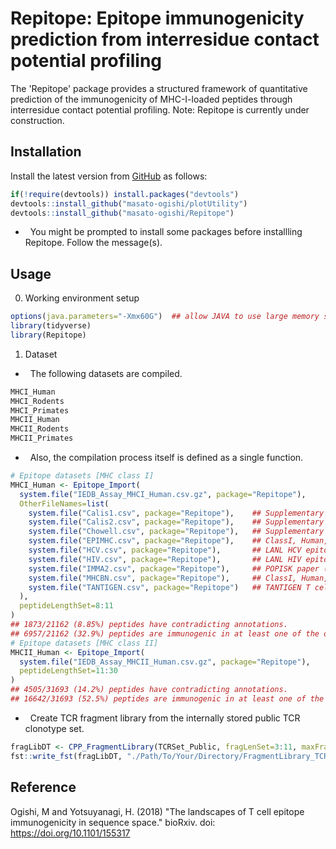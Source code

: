 Repitope: Epitope immunogenicity prediction from interresidue contact potential profiling
===============================================

The 'Repitope' package provides a structured framework of quantitative prediction of the immunogenicity of MHC-I-loaded peptides through interresidue contact potential profiling.
Note: Repitope is currently under construction.

Installation
------------------------
Install the latest version from [GitHub](https://github.com/masato-ogishi/Repitope) as follows:
``` r
if(!require(devtools)) install.packages("devtools")
devtools::install_github("masato-ogishi/plotUtility")
devtools::install_github("masato-ogishi/Repitope")
```
-   You might be prompted to install some packages before installling Repitope. Follow the message(s).

Usage
------------------
0. Working environment setup
``` r
options(java.parameters="-Xmx60G")  ## allow JAVA to use large memory space
library(tidyverse)
library(Repitope)
```
1. Dataset
-   The following datasets are compiled.
``` r
MHCI_Human
MHCI_Rodents
MHCI_Primates
MHCII_Human
MHCII_Rodents
MHCII_Primates
```
-   Also, the compilation process itself is defined as a single function.
``` r
# Epitope datasets [MHC class I]
MHCI_Human <- Epitope_Import(
  system.file("IEDB_Assay_MHCI_Human.csv.gz", package="Repitope"),
  OtherFileNames=list(
    system.file("Calis1.csv", package="Repitope"),    ## Supplementary dataset from Calis et al., 2013.
    system.file("Calis2.csv", package="Repitope"),    ## Supplementary dataset from Calis et al., 2013.
    system.file("Chowell.csv", package="Repitope"),   ## Supplementary dataset from Chowell et al., 2015.
    system.file("EPIMHC.csv", package="Repitope"),    ## ClassI, Human, Annotated with T-cell activity
    system.file("HCV.csv", package="Repitope"),       ## LANL HCV epitope dataset.
    system.file("HIV.csv", package="Repitope"),       ## LANL HIV epitope dataset. ("best-defined")
    system.file("IMMA2.csv", package="Repitope"),     ## POPISK paper (Tung et al., 2011.), http://140.113.239.45/POPISK/download.php
    system.file("MHCBN.csv", package="Repitope"),     ## ClassI, Human, Annotated with T-cell activity
    system.file("TANTIGEN.csv", package="Repitope")   ## TANTIGEN T cell epitope dataset; entries annotated by in vitro or in vivo experiments are retained (but not MS experiments)
  ),
  peptideLengthSet=8:11
)
## 1873/21162 (8.85%) peptides have contradicting annotations.
## 6957/21162 (32.9%) peptides are immunogenic in at least one of the observations.
# Epitope datasets [MHC class II]
MHCII_Human <- Epitope_Import(
  system.file("IEDB_Assay_MHCII_Human.csv.gz", package="Repitope"),
  peptideLengthSet=11:30
)
## 4505/31693 (14.2%) peptides have contradicting annotations.
## 16642/31693 (52.5%) peptides are immunogenic in at least one of the observations.
```
-   Create TCR fragment library from the internally stored public TCR clonotype set.
``` r
fragLibDT <- CPP_FragmentLibrary(TCRSet_Public, fragLenSet=3:11, maxFragDepth=100000, seedSet=1:5)
fst::write_fst(fragLibDT, "./Path/To/Your/Directory/FragmentLibrary_TCRSet_Public.fst", compress=0)
```

Reference
------------------------
Ogishi, M and Yotsuyanagi, H. (2018) "The landscapes of T cell epitope immunogenicity in sequence space." bioRxiv. doi: https://doi.org/10.1101/155317
